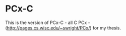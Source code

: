 PCx-C
=====

This is the version of PCx-C  - all C PCx -  (http://pages.cs.wisc.edu/~swright/PCx/) for my thesis.
